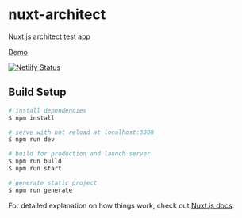# nuxt-architect

Nuxt.js architect test app

[Demo](https://nuxt-architect.netlify.app/)

[![Netlify Status](https://api.netlify.com/api/v1/badges/f602e305-e82e-4665-96a2-350a356e6743/deploy-status)](https://app.netlify.com/sites/nuxt-architect/deploys)

## Build Setup

```bash
# install dependencies
$ npm install

# serve with hot reload at localhost:3000
$ npm run dev

# build for production and launch server
$ npm run build
$ npm run start

# generate static project
$ npm run generate
```

For detailed explanation on how things work, check out [Nuxt.js docs](https://nuxtjs.org).
